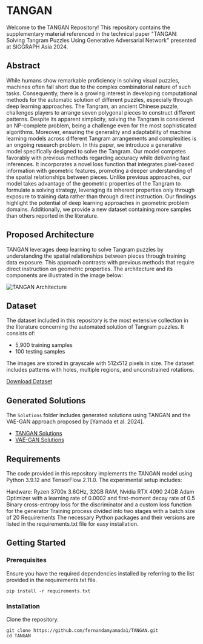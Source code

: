 # TANGAN

Welcome to the TANGAN Repository! This repository contains the supplementary material referenced in the technical paper "TANGAN: Solving Tangram Puzzles Using Generative Adversarial Network" presented at SIGGRAPH Asia 2024.

## Abstract

While humans show remarkable proficiency in solving visual puzzles, machines often fall short due to the complex combinatorial nature of such tasks. Consequently, there is a growing interest in developing computational methods for the automatic solution of different puzzles, especially through deep learning approaches. The Tangram, an ancient Chinese puzzle, challenges players to arrange seven polygonal pieces to construct different patterns. Despite its apparent simplicity, solving the Tangram is considered an NP-complete problem, being a challenge even for the most sophisticated algorithms. Moreover, ensuring the generality and adaptability of machine learning models across different Tangram arrangements and complexities is an ongoing research problem. In this paper, we introduce a generative model specifically designed to solve the Tangram. Our model competes favorably with previous methods regarding accuracy while delivering fast inferences. It incorporates a novel loss function that integrates pixel-based information with geometric features, promoting a deeper understanding of the spatial relationships between pieces. Unlike previous approaches, our model takes advantage of the geometric properties of the Tangram to formulate a solving strategy, leveraging its inherent properties only through exposure to training data rather than through direct instruction. Our findings highlight the potential of deep learning approaches in geometric problem domains. Additionally, we provide a new dataset containing more samples than others reported in the literature.

## Proposed Architecture

TANGAN leverages deep learning to solve Tangram puzzles by understanding the spatial relationships between pieces through training data exposure. This approach contrasts with previous methods that require direct instruction on geometric properties. The architecture and its components are illustrated in the image below:

![TANGAN Architecture](path/to/your/image.png)


## Dataset
The dataset included in this repository is the most extensive collection in the literature concerning the automated solution of Tangram puzzles. It consists of:

- 5,900 training samples
- 100 testing samples

The images are stored in grayscale with 512x512 pixels in size. The dataset includes patterns with holes, multiple regions, and unconstrained rotations.

[Download Dataset](link/to/your/dataset)


## Generated Solutions

The `Solutions` folder includes generated solutions using TANGAN and the VAE-GAN approach proposed by [Yamada et al. 2024].

- [TANGAN Solutions](path/to/tangan/solutions)
- [VAE-GAN Solutions](path/to/vae-gan/solutions)

## Requirements
The code provided in this repository implements the TANGAN model using Python 3.9.12 and TensorFlow 2.11.0. The experimental setup includes:

Hardware: Ryzen 3700x 3.6GHz, 32GB RAM, Nvidia RTX 4090 24GB
Adam Optimizer with a learning rate of 0.0002 and first-moment decay rate of 0.5
Binary cross-entropy loss for the discriminator and a custom loss function for the generator
Training process divided into two stages with a batch size of 20
Requirements
The necessary Python packages and their versions are listed in the requirements.txt file for easy installation.


## Getting Started

### Prerequisites
Ensure you have the required dependencies installed by referring to the list provided in the requirements.txt file.

```
pip install -r requirements.txt
```
### Installation
Clone the repository.

```
git clone https://github.com/fernandamyamada1/TANGAN.git
cd TANGAN
```




